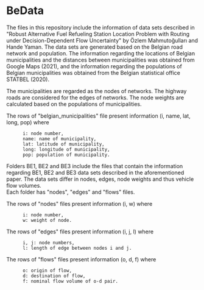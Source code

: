 # BeData
The files in this repository include the information of data sets described in "Robust Alternative Fuel Refueling Station Location Problem with Routing under Decision-Dependent Flow Uncertainty" by Özlem Mahmutoğulları and Hande Yaman. The data sets are generated based on the Belgian road network and population. The information regarding the locations of Belgian municipalities and the distances between municipalities was obtained from Google Maps (2021), and the information regarding the populations of Belgian municipalities was obtained from the Belgian statistical office STATBEL (2020). 


The municipalities are regarded as the nodes of networks. The highway roads are considered for the edges of networks. The node weights are calculated based on the populations of municipalities.


The rows of "belgian_municipalities" file present information (i, name, lat, long, pop) where

          i: node number,          
          name: name of municipality,          
          lat: latitude of municipality,          
          long: longitude of municipality,          
          pop: population of municipality.


Folders BE1, BE2 and BE3 include the files that contain the information regarding BE1, BE2 and BE3 data sets described in the aforementioned paper. The data sets differ in nodes, edges, node weights and thus vehicle flow volumes.  
Each folder has "nodes", "edges" and "flows" files.

The rows of "nodes" files present information (i, w) where

          i: node number,
          w: weight of node.
          
The rows of "edges" files present information (i, j, l) where

          i, j: node numbers,
          l: length of edge between nodes i and j.
          
The rows of "flows" files present information (o, d, f) where

          o: origin of flow,
          d: destination of flow,
          f: nominal flow volume of o-d pair.
